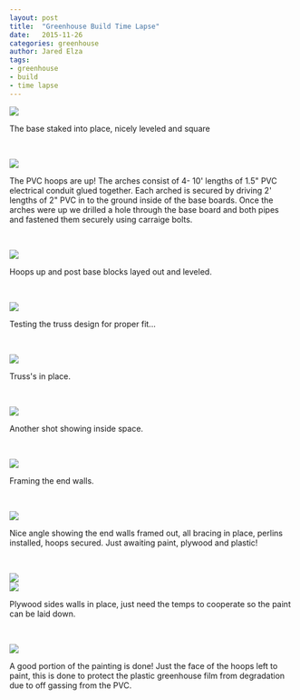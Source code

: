 ```yaml
---
layout: post
title:  "Greenhouse Build Time Lapse"
date:   2015-11-26
categories: greenhouse
author: Jared Elza
tags: 
- greenhouse
- build
- time lapse
---
```



[![](http://imgur.com/mZW8nldh.jpg)](http://imgur.com/mZW8nld.jpg)

The base staked into place, nicely leveled and square

<br>

[![](http://i.imgur.com/2tJadGNh.jpg)](http://i.imgur.com/2tJadGN.jpg)

The PVC hoops are up! The arches consist of 4- 10' lengths of 1.5" PVC electrical conduit glued together. Each arched is secured by driving 2' lengths of 2" PVC in to the ground inside of the base boards. Once the arches were up we drilled a hole through the base board and both pipes and fastened them securely using carraige bolts.

<br>

[![](http://i.imgur.com/U960iWah.jpg)](http://i.imgur.com/U960iWa.jpg)

Hoops up and post base blocks layed out and leveled.

<br>

[![](http://i.imgur.com/fP4E2uAh.jpg)](http://i.imgur.com/fP4E2uA.jpg)

Testing the truss design for proper fit...

<br>

[![](http://i.imgur.com/SV5KHUxh.jpg)](http://i.imgur.com/SV5KHUx.jpg)

Truss's in place.

<br>

[![](http://i.imgur.com/R1jH9m2h.jpg)](http://i.imgur.com/R1jH9m2.jpg)

Another shot showing inside space.

<br>

[![](http://i.imgur.com/EoPTeC1h.jpg)](http://i.imgur.com/EoPTeC1.jpg)

Framing the end walls.

<br>

[![](http://i.imgur.com/K76eQ2Xh.jpg)](http://i.imgur.com/K76eQ2X.jpg)

Nice angle showing the end walls framed out, all bracing in place, perlins installed, hoops secured. Just awaiting paint, plywood and plastic!

<br>

[![](http://i.imgur.com/UV389Xm.jpg)](http://i.imgur.com/UV389Xm.jpg)
<br>
[![](http://i.imgur.com/jv9lIjNh.jpg)](http://i.imgur.com/jv9lIjN.jpg)

Plywood sides walls in place, just need the temps to cooperate so the paint can be laid down. 

<br>

[![](http://i.imgur.com/C6PYXOch.jpg)](http://i.imgur.com/C6PYXOc.jpg)

A good portion of the painting is done! Just the face of the hoops left to paint, this is done to protect the plastic greenhouse film from degradation due to off gassing from the PVC. 





